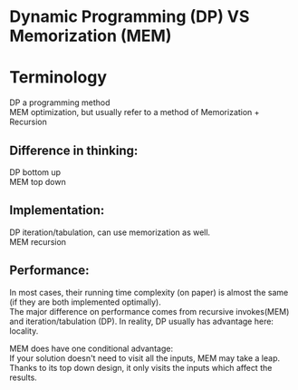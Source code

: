 # Dynamic Programming (DP) VS Memorization (MEM)

# Terminology 
DP a programming method\
MEM optimization, but usually refer to a method of Memorization + Recursion

## Difference in thinking:
DP bottom up\
MEM top down

## Implementation:
DP iteration/tabulation, can use memorization as well.\
MEM recursion

## Performance:
In most cases, their running time complexity (on paper) is almost the same (if they are both implemented optimally).\
The major difference on performance comes from recursive invokes(MEM) and iteration/tabulation (DP). In reality, DP usually has advantage here: locality. 

MEM does have one conditional advantage:\
If your solution doesn't need to visit all the inputs, MEM may take a leap. Thanks to its top down design, it only visits the inputs which affect the results.
